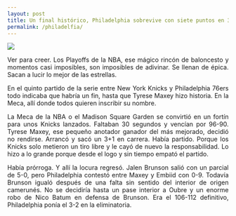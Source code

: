 ```yaml
---
layout: post
title: Un final histórico, Philadelphia sobrevive con siete puntos en 30 segundos de Maxey
permalink: /philadelfia/
---
```

![](https://phantom-marca.unidadeditorial.es/42bf0bb4fc370ac40cdd9515898720d0/resize/990/f/webp/assets/multimedia/imagenes/2024/05/01/17145454824087.jpg)
<p Align=justify> Ver para creer. Los Playoffs de la NBA, ese mágico rincón de baloncesto y momentos casi imposibles, son imposibles de adivinar. Se llenan de épica. Sacan a lucir lo mejor de las estrellas.</p> 

<p Align=justify>En el quinto partido de la serie entre New York Knicks y Philadelphia 76ers todo indicaba que habría un fin, hasta que Tyrese Maxey hizo historia. En la Meca, allí donde todos quieren inscribir su nombre.</p>
<p Align=justify>La Meca de la NBA o el Madison Square Garden se convirtió en un fortín para unos Knicks lanzados. Faltaban 30 segundos y vencían por 96-90. Tyrese Maxey, ese pequeño anotador ganador del más mejorado, decidió no rendirse. Arrancó y sacó un 3+1 en carrera. Había partido. Porque los Knicks solo metieron un tiro libre y le cayó de nuevo la responsabilidad. Lo hizo a lo grande porque desde el logo y sin tiempo empató el partido.</p>
<p Align=justify>Había prórroga. Y allí la locura regresó. Jalen Brunson salió con un parcial de 5-0, pero Philadelphia contestó entre Maxey y Embiid con 0-9. Todavía Brunson igualó después de una falta sin sentido del interior de origen camerunés. No se decidiría hasta un pase interior a Oubre y un enorme robo de Nico Batum en defensa de Brunson. Era el 106-112 definitivo, Philadelphia ponía el 3-2 en la eliminatoria.</p>


